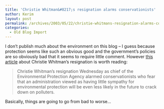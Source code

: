 ```yaml
---
title: 'Christie Whitman&#8217;s resignation alarms conservationists'
author: Kerim
layout: post
permalink: /archives/2003/05/22/christie-whitmans-resignation-alarms-conservationists/
categories:
  - Old Blog Import
---
```

I don&#8217;t publish much about the environment on this blog &#8211; I guess because protection seems like such an obvious good and the government&#8217;s policies are so obviously bad that it seems to require little comment. However <a href="http://www.sfgate.com/cgi-bin/article.cgi?file=/c/a/2003/05/22/MN252797.DTL&#38;type=printable" onclick="_gaq.push(['_trackEvent', 'outbound-article', 'http://www.sfgate.com/cgi-bin/article.cgi?file=/c/a/2003/05/22/MN252797.DTL&type=printable', 'this article']);" >this article</a> about Christie Whitman&#8217;s resignation is worth reading:


>   Christie Whitman&#8217;s resignation Wednesday as chief of the Environmental Protection Agency alarmed conservationists who fear that an administration viewed as having little sympathy for environmental protection will be even less likely in the future to crack down on polluters.


Basically, things are going to go from bad to worse&#8230;

